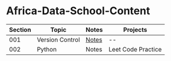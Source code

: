 # Africa-Data-School-Content

| Section | Topic | Notes | Projects |
|---------|-------|-------|----------|
| 001 | Version Control | [Notes](https://github.com/marykinya/My-ADS/tree/main/001%20Version%20Control) | -- |
| 002 | Python | Notes | Leet Code Practice |

